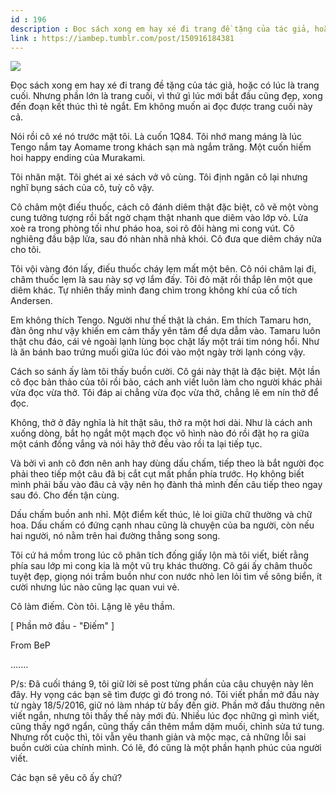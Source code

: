 ```yaml
---
id : 196
description : Đọc sách xong em hay xé đi trang đề tặng của tác giả, hoặc có lúc là trang cuối. Nhưng phần lớn là trang cuối, vì thứ gì lúc mới bắt đầu cũng đẹp, xong đến đoạn kết thúc thì tẻ ngắt. Em không muốn ai đọc được trang cuối này cả.
link : https://iambep.tumblr.com/post/150916184381
---
```


![](https://64.media.tumblr.com/081bf35401c1cc26570d71f8fab9295c/tumblr_oe2j18Xp7r1u3a9rjo1_640.jpg)

Đọc sách xong em hay xé đi trang đề tặng của tác giả, hoặc có lúc là trang
cuối. Nhưng phần lớn là trang cuối, vì thứ gì lúc mới bắt đầu cũng đẹp,
xong đến đoạn kết thúc thì tẻ ngắt. Em không muốn ai đọc được trang cuối
này cả.

Nói rồi cô xé nó trước mặt tôi. Là cuốn 1Q84. Tôi nhớ mang máng là lúc Tengo
nắm tay Aomame trong khách sạn mà ngắm trăng. Một cuốn hiếm hoi happy ending
của Murakami.

Tôi nhăn mặt. Tôi ghét ai xé sách vở vô cùng. Tôi định ngăn cô lại nhưng
nghĩ bụng sách của cô, tuỳ cô vậy.

Cô châm một điếu thuốc, cách cô đánh diêm thật đặc biệt, cô vẽ một vòng
cung tưởng tượng rồi bất ngờ chạm thật nhanh que diêm vào lớp vỏ. Lửa xoè
ra trong phòng tối như pháo hoa, soi rõ đôi hàng mi cong vút. Cô nghiêng
đầu bập lửa, sau đó nhàn nhã nhả khói. Cô đưa que diêm cháy nửa cho tôi.

Tôi vội vàng đón lấy, điếu thuốc cháy lẹm mất một bên. Cô nói châm lại đi,
châm thuốc lẹm là sau này sợ vợ lắm đấy. Tôi đỏ mặt rồi thắp lên một que
diêm khác. Tự nhiên thấy mình đang chìm trong không khí của cổ tích Andersen.

Em không thích Tengo. Người như thế thật là chán. Em thích Tamaru hơn, đàn
ông như vậy khiến em cảm thấy yên tâm để dựa dẫm vào. Tamaru luôn thật chu
đáo, cái vẻ ngoài lạnh lùng bọc chặt lấy một trái tim nóng hổi. Như là ăn
bánh bao trứng muối giữa lúc đói vào một ngày trời lạnh cóng vậy.

Cách so sánh ấy làm tôi thấy buồn cười. Cô gái này thật là đặc biệt. Một
lần cô đọc bản thảo của tôi rồi bảo, cách anh viết luôn làm cho người khác
phải vừa đọc vừa thở. Tôi đáp ai chẳng vừa đọc vừa thở, chẳng lẽ em nín
thở để đọc.

Không, thở ở đây nghĩa là hít thật sâu, thở ra một hơi dài. Như là cách
anh xuống dòng, bắt họ ngắt một mạch đọc vô hình nào đó rồi đặt họ ra giữa
một cánh đồng vắng và nói hãy thở đều vào rồi ta lại tiếp tục.

Và bởi vì anh cô đơn nên anh hay dùng dấu chấm, tiếp theo là bắt người đọc
phải theo tiếp một câu đã bị cắt cụt mất phần phía trước. Họ không biết
mình phải bấu vào đâu cả vậy nên họ đành thả mình đến câu tiếp theo ngay
sau đó. Cho đến tận cùng.

Dấu chấm buồn anh nhỉ. Một điểm kết thúc, lẻ loi giữa chữ thường và chữ
hoa. Dấu chấm có đứng cạnh nhau cũng là chuyện của ba người, còn nếu hai
người, nó nằm trên hai đường thẳng song song.

Tôi cứ há mồm trong lúc cô phân tích đống giấy lộn mà tôi viết, biết rằng
phía sau lớp mi cong kia là một vũ trụ khác thường. Cô gái ấy châm thuốc
tuyệt đẹp, giọng nói trầm buồn như con nước nhỏ len lỏi tìm về sông biển,
ít cười nhưng lúc nào cũng lạc quan vui vẻ.

Cô làm điếm. Còn tôi. Lặng lẽ yêu thầm.

[ Phần mở đầu - "Điếm" ]

From BeP

.......

P/s: Đã cuối tháng 9, tôi giữ lời sẽ post từng phần của câu chuyện này lên
đây. Hy vọng các bạn sẽ tìm được gì đó trong nó. Tôi viết phần mở đầu này
từ ngày 18/5/2016, giữ nó làm nháp từ bấy đến giờ. Phần mở đầu thường nên
viết ngắn, nhưng tôi thấy thế này mới đủ. Nhiều lúc đọc những gì mình viết,
cũng thấy ngớ ngẩn, cũng thấy cần thêm mắm dặm muối, chỉnh sửa tứ tung.
Nhưng rốt cuộc thì, tôi vẫn yêu thanh giản và mộc mạc, cả những lỗi sai
buồn cười của chính mình. Có lẽ, đó cũng là một phần hạnh phúc của người
viết.

Các bạn sẽ yêu cô ấy chứ?